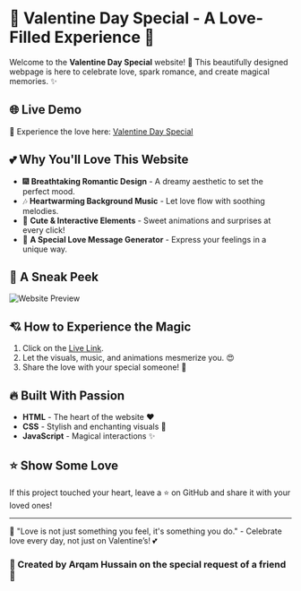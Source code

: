 # 💖 Valentine Day Special - A Love-Filled Experience 💖

Welcome to the **Valentine Day Special** website! 🌹 This beautifully designed webpage is here to celebrate love, spark romance, and create magical memories. ✨

## 🌐 Live Demo  
💌 Experience the love here: [Valentine Day Special](https://valentine-day-tajamul.netlify.app/)

## 💕 Why You'll Love This Website  
- 🎆 **Breathtaking Romantic Design** - A dreamy aesthetic to set the perfect mood.  
- 🎶 **Heartwarming Background Music** - Let love flow with soothing melodies.  
- 💖 **Cute & Interactive Elements** - Sweet animations and surprises at every click!  
- 🌟 **A Special Love Message Generator** - Express your feelings in a unique way.  

## 📸 A Sneak Peek  
![Website Preview](https://via.placeholder.com/800x400.png?text=Valentine+Day+Website+Preview)

## 💘 How to Experience the Magic  
1. Click on the [Live Link](https://valentine-day-tajamul.netlify.app/).  
2. Let the visuals, music, and animations mesmerize you. 😍  
3. Share the love with your special someone! 💑  

## 🔥 Built With Passion  
- **HTML** - The heart of the website ❤️  
- **CSS** - Stylish and enchanting visuals 💃  
- **JavaScript** - Magical interactions ✨  

## ⭐ Show Some Love  
If this project touched your heart, leave a ⭐ on GitHub and share it with your loved ones!  

---  
🌹 "Love is not just something you feel, it's something you do." - Celebrate love every day, not just on Valentine’s! 💕  

### 💖 Created by Arqam Hussain on the special request of a friend 💖
